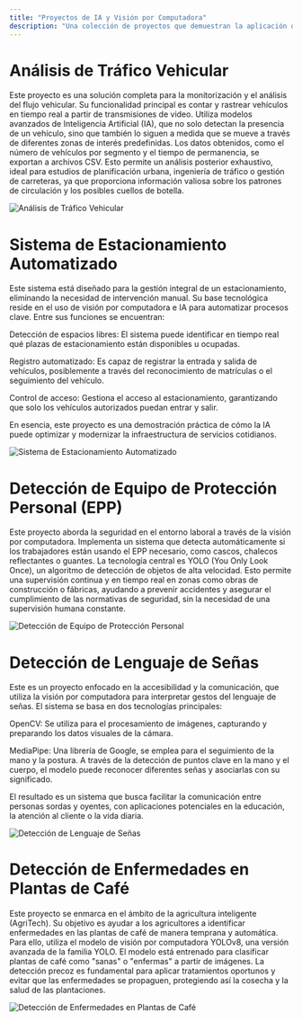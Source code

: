 ```yaml
---
title: "Proyectos de IA y Visión por Computadora"
description: "Una colección de proyectos que demuestran la aplicación de la Inteligencia Artificial y la Visión por Computadora."
---
```


# Análisis de Tráfico Vehicular
Este proyecto es una solución completa para la monitorización y el análisis del flujo vehicular. Su funcionalidad principal es contar y rastrear vehículos en tiempo real a partir de transmisiones de video. Utiliza modelos avanzados de Inteligencia Artificial (IA), que no solo detectan la presencia de un vehículo, sino que también lo siguen a medida que se mueve a través de diferentes zonas de interés predefinidas. Los datos obtenidos, como el número de vehículos por segmento y el tiempo de permanencia, se exportan a archivos CSV. Esto permite un análisis posterior exhaustivo, ideal para estudios de planificación urbana, ingeniería de tráfico o gestión de carreteras, ya que proporciona información valiosa sobre los patrones de circulación y los posibles cuellos de botella.

![Análisis de Tráfico Vehicular](/projects/trafic/trafic_mod_f.png)

# Sistema de Estacionamiento Automatizado
Este sistema está diseñado para la gestión integral de un estacionamiento, eliminando la necesidad de intervención manual. Su base tecnológica reside en el uso de visión por computadora e IA para automatizar procesos clave. Entre sus funciones se encuentran:

Detección de espacios libres: El sistema puede identificar en tiempo real qué plazas de estacionamiento están disponibles u ocupadas.

Registro automatizado: Es capaz de registrar la entrada y salida de vehículos, posiblemente a través del reconocimiento de matrículas o el seguimiento del vehículo.

Control de acceso: Gestiona el acceso al estacionamiento, garantizando que solo los vehículos autorizados puedan entrar y salir.

En esencia, este proyecto es una demostración práctica de cómo la IA puede optimizar y modernizar la infraestructura de servicios cotidianos.

![Sistema de Estacionamiento Automatizado](/projects/playa/playa_0.png)

# Detección de Equipo de Protección Personal (EPP)
Este proyecto aborda la seguridad en el entorno laboral a través de la visión por computadora. Implementa un sistema que detecta automáticamente si los trabajadores están usando el EPP necesario, como cascos, chalecos reflectantes o guantes. La tecnología central es YOLO (You Only Look Once), un algoritmo de detección de objetos de alta velocidad. Esto permite una supervisión continua y en tiempo real en zonas como obras de construcción o fábricas, ayudando a prevenir accidentes y asegurar el cumplimiento de las normativas de seguridad, sin la necesidad de una supervisión humana constante.

![Detección de Equipo de Protección Personal](/projects/Epps/epps_1.png)

# Detección de Lenguaje de Señas
Este es un proyecto enfocado en la accesibilidad y la comunicación, que utiliza la visión por computadora para interpretar gestos del lenguaje de señas. El sistema se basa en dos tecnologías principales:

OpenCV: Se utiliza para el procesamiento de imágenes, capturando y preparando los datos visuales de la cámara.

MediaPipe: Una librería de Google, se emplea para el seguimiento de la mano y la postura. A través de la detección de puntos clave en la mano y el cuerpo, el modelo puede reconocer diferentes señas y asociarlas con su significado.

El resultado es un sistema que busca facilitar la comunicación entre personas sordas y oyentes, con aplicaciones potenciales en la educación, la atención al cliente o la vida diaria.

![Detección de Lenguaje de Señas](/projects/leng_se_as/leng_2.png)

# Detección de Enfermedades en Plantas de Café
Este proyecto se enmarca en el ámbito de la agricultura inteligente (AgriTech). Su objetivo es ayudar a los agricultores a identificar enfermedades en las plantas de café de manera temprana y automática. Para ello, utiliza el modelo de visión por computadora YOLOv8, una versión avanzada de la familia YOLO. El modelo está entrenado para clasificar plantas de café como "sanas" o "enfermas" a partir de imágenes. La detección precoz es fundamental para aplicar tratamientos oportunos y evitar que las enfermedades se propaguen, protegiendo así la cosecha y la salud de las plantaciones.

![Detección de Enfermedades en Plantas de Café](/projects/cafe/cafe_01.jpeg)
